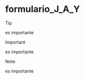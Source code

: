 # formulario_J_A_Y

> [!TIP]
> es importante

> [!IMPORTANT]
> es importante

> [!NOTE]
> es importante

